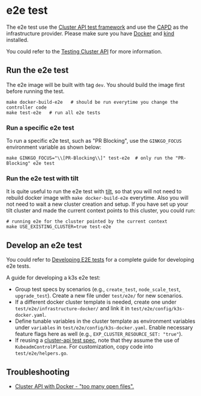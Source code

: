# e2e test
The e2e test use the [Cluster API test framework](https://pkg.go.dev/sigs.k8s.io/cluster-api/test/framework?tab=doc) and use the [CAPD](https://github.com/kubernetes-sigs/cluster-api/tree/main/test/infrastructure/docker) as the infrastructure provider. Please make sure you have [Docker](https://docs.docker.com/install/) and [kind](https://kind.sigs.k8s.io/) installed.

You could refer to the [Testing Cluster API](https://cluster-api.sigs.k8s.io/developer/testing) for more information.

## Run the e2e test
The e2e image will be built with tag `dev`. You should build the image first before running the test.
```shell
make docker-build-e2e   # should be run everytime you change the controller code
make test-e2e   # run all e2e tests
```
### Run a specific e2e test
To run a specific e2e test, such as "PR Blocking", use the `GINKGO_FOCUS` environment variable as shown below:
```shell
make GINKGO_FOCUS="\\[PR-Blocking\\]" test-e2e  # only run the "PR-Blocking" e2e test
```
### Run the e2e test with tilt
It is quite useful to run the e2e test with [tilt](https://cluster-api.sigs.k8s.io/developer/tilt), so that you will not need to rebuild docker image with `make docker-build-e2e` everytime. Also you will not need to wait a new cluster creation and setup. If you have set up your tilt cluster and made the current context points to this cluster, you could run:
```shell
# running e2e for the cluster pointed by the current context
make USE_EXISTING_CLUSTER=true test-e2e
```
## Develop an e2e test
You could refer to [Developing E2E tests](https://cluster-api.sigs.k8s.io/developer/e2e) for a complete guide for developing e2e tests.

A guide for developing a k3s e2e test:

* Group test specs by scenarios (e.g., `create_test`, `node_scale_test`, `upgrade_test`). Create a new file under `test/e2e/` for new scenarios.
* If a different docker cluster template is needed, create one under `test/e2e/infrastructure-docker/` and link it in `test/e2e/config/k3s-docker.yaml`.
* Define tunable variables in the cluster template as environment variables under `variables` in `test/e2e/config/k3s-docker.yaml`. Enable necessary feature flags here as well (e.g., `EXP_CLUSTER_RESOURCE_SET: "true"`).
* If reusing a [cluster-api test spec](https://github.com/kubernetes-sigs/cluster-api/tree/main/test/e2e), note that they assume the use of `KubeadmControlPlane`. For customization, copy code into `test/e2e/helpers.go`.

## Troubleshooting
* [Cluster API with Docker - "too many open files".](https://cluster-api.sigs.k8s.io/user/troubleshooting.html?highlight=too%20many#cluster-api-with-docker----too-many-open-files)